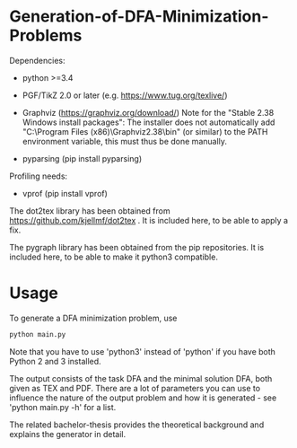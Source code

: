# Generation-of-DFA-Minimization-Problems

Dependencies:

* python >=3.4
* PGF/TikZ 2.0 or later (e.g. https://www.tug.org/texlive/)
* Graphviz (https://graphviz.org/download/)
Note for the "Stable 2.38 Windows install packages": The installer does not automatically add "C:\Program Files (x86)\Graphviz2.38\bin" (or similar) to the PATH environment variable, this must thus be done manually.

* pyparsing (pip install pyparsing)

Profiling needs:

* vprof (pip install vprof)

The dot2tex library has been obtained from https://github.com/kjellmf/dot2tex .
It is included here, to be able to apply a fix.

The pygraph library has been obtained from the pip repositories.
It is included here, to be able to make it python3 compatible.

# Usage

To generate a DFA minimization problem, use
```bash
python main.py
```
Note that you have to use 'python3' instead of 'python' if you have both Python 2 and 3 installed.

The output consists of the task DFA and the minimal solution DFA, both given as TEX and PDF. There are a lot of parameters you can use to influence the nature of the output problem and how it is generated - see 'python main.py -h' for a list.

The related bachelor-thesis provides the theoretical background and explains the generator in detail.
